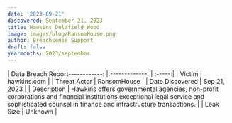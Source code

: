 ```yaml
---
date: '2023-09-21'
discovered: September 21, 2023
title: Hawkins Delafield Wood
image: images/blog/RansomHouse.png
author: Breachsense Support
draft: false
yearmonths: 2023/september
---
```


| Data Breach Report------------:     |:-------------:    | :-----:|
| Victim      | hawkins.com      | 
| Threat Actor      | RansomHouse      | 
| Date Discovered      | Sep 21, 2023      | 
| Description      | Hawkins offers governmental agencies, non-profit corporations and financial institutions exceptional legal service and sophisticated counsel in finance and infrastructure transactions.      | 
| Leak Size      | Unknown      | 

